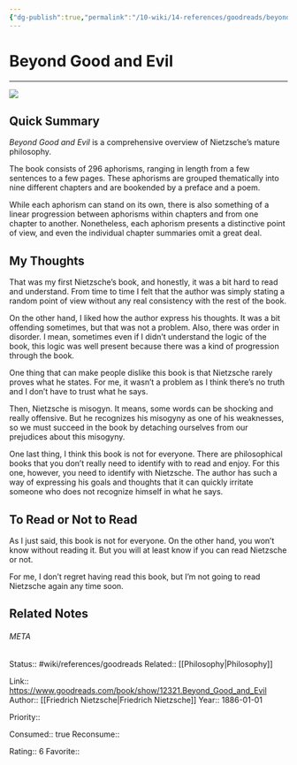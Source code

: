 ```yaml
---
{"dg-publish":true,"permalink":"/10-wiki/14-references/goodreads/beyond-good-and-evil-014044923-x/","title":"Beyond Good and Evil"}
---
```


# Beyond Good and Evil
---
![](https://i.gr-assets.com/images/S/compressed.photo.goodreads.com/books/1388607391l/12321.jpg)


## Quick Summary

_Beyond Good and Evil_ is a comprehensive overview of Nietzsche’s mature philosophy.

The book consists of 296 aphorisms, ranging in length from a few sentences to a few pages. These aphorisms are grouped thematically into nine different chapters and are bookended by a preface and a poem.

While each aphorism can stand on its own, there is also something of a linear progression between aphorisms within chapters and from one chapter to another. Nonetheless, each aphorism presents a distinctive point of view, and even the individual chapter summaries omit a great deal.

## My Thoughts

That was my first Nietzsche’s book, and honestly, it was a bit hard to read and understand. From time to time I felt that the author was simply stating a random point of view without any real consistency with the rest of the book.

On the other hand, I liked how the author express his thoughts. It was a bit offending sometimes, but that was not a problem. Also, there was order in disorder. I mean, sometimes even if I didn’t understand the logic of the book, this logic was well present because there was a kind of progression through the book.

One thing that can make people dislike this book is that Nietzsche rarely proves what he states. For me, it wasn’t a problem as I think there’s no truth and I don’t have to trust what he says.

Then, Nietzsche is misogyn. It means, some words can be shocking and really offensive. But he recognizes his misogyny as one of his weaknesses, so we must succeed in the book by detaching ourselves from our prejudices about this misogyny.

One last thing, I think this book is not for everyone. There are philosophical books that you don’t really need to identify with to read and enjoy. For this one, however, you need to identify with Nietzsche. The author has such a way of expressing his goals and thoughts that it can quickly irritate someone who does not recognize himself in what he says.

## To Read or Not to Read

As I just said, this book is not for everyone. On the other hand, you won’t know without reading it. But you will at least know if you can read Nietzsche or not.

For me, I don’t regret having read this book, but I’m not going to read Nietzsche again any time soon.


## Related Notes




###### META
Status:: #wiki/references/goodreads
Related:: [[Philosophy\|Philosophy]]

Link:: https://www.goodreads.com/book/show/12321.Beyond_Good_and_Evil
Author:: [[Friedrich Nietzsche\|Friedrich Nietzsche]]
Year:: 1886-01-01

Priority:: 

Consumed:: true
Reconsume:: 

Rating:: 6
Favorite:: 
